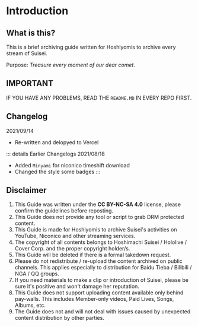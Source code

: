 # Introduction

## What is this?

This is a brief archiving guide written for Hoshiyomis to archive every stream of Suisei.

Purpose: *Treasure every moment of our dear comet.*

## IMPORTANT

IF YOU HAVE ANY PROBLEMS, READ THE `README.MD` IN EVERY REPO FIRST. 

## Changelog

2021/09/14

- Re-written and delopyed to Vercel

::: details Earlier Changelogs
2021/08/18
- Added `Minyami` for niconico timeshift download
- Changed the style some badges
:::

## Disclaimer

1. This Guide was written under the **CC BY-NC-SA 4.0** license, please confirm the guidelines before reposting.
2. This Guide does not provide any tool or script to grab DRM protected content.
3. This Guide is made for Hoshiyomis to archive Suisei's activities on YouTube, Niconico and other streaming services.
4. The copyright of all contents belongs to Hoshimachi Suisei / Hololive / Cover Corp. and the proper copyright holder/s.
5. This Guide will be deleted if there is a formal takedown request.
6. Please do not redistribute / re-upload the content archived on public channels. This applies especially to distribution for Baidu Tieba / Bilibili / NGA / QQ groups.
7. If you need materials to make a clip or introduction of Suisei, please be sure it's positive and won't damage her reputation.
8. This Guide does not support uploading content available only behind pay-walls. This includes Member-only videos, Paid Lives, Songs, Albums, etc.
9. The Guide does not and will not deal with issues caused by unexpected content distribution by other parties.
